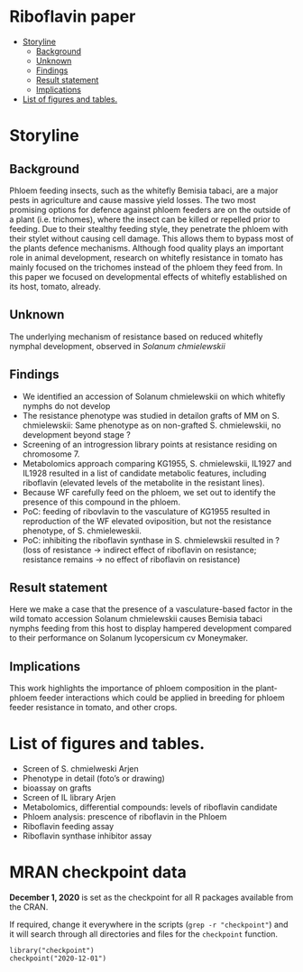 # Riboflavin paper

<!-- MarkdownTOC autolink="true" -->

- [Storyline](#storyline)
	- [Background](#background)
	- [Unknown](#unknown)
	- [Findings](#findings)
	- [Result statement](#result-statement)
	- [Implications](#implications)
- [List of figures and tables.](#list-of-figures-and-tables)

<!-- /MarkdownTOC -->

# Storyline

## Background
Phloem feeding insects, such as the whitefly Bemisia tabaci, are a major pests in agriculture and cause massive yield losses. The two most promising options for defence against phloem feeders are on the outside of a plant (i.e. trichomes), where the insect can be killed or repelled prior to feeding.  Due to their stealthy feeding style, they penetrate the phloem with their stylet without causing cell damage. This allows them to bypass most of the plants defence mechanisms. Although food quality plays an important role in animal development, research on whitefly resistance in tomato has mainly focused on the trichomes instead of the phloem they feed from. In this paper we focused on developmental effects of whitefly established on its host, tomato, already.

## Unknown
The underlying mechanism of resistance based on reduced whitefly nymphal development, observed in _Solanum chmielewskii_ 

## Findings
-	We identified an accession of Solanum chmielewskii on which whitefly nymphs do not develop
-	The resistance phenotype was studied in detailon grafts of MM on S. chmielewskii: Same phenotype as on non-grafted S. chmielewskii, no development beyond stage ? 
-	Screening of an introgression library points at resistance residing on chromosome 7. 
-	Metabolomics approach comparing KG1955, S. chmielewskii, IL1927 and IL1928 resulted in a list of candidate metabolic features, including riboflavin (elevated levels of the metabolite in the resistant lines).  
-	Because WF carefully feed on the phloem, we set out to identify the presence of this compound in the phloem.
-	PoC: feeding of ribovlavin to the vasculature of KG1955 resulted in reproduction of the WF elevated oviposition, but not the resistance phenotype, of S. chmieleweskii.
- PoC: inhibiting the riboflavin synthase in S. chmielewskii resulted in ? (loss of resistance -> indirect effect of riboflavin on resistance; resistance remains -> no effect of riboflavin on resistance) 


## Result statement
Here we make a case that the presence of a vasculature-based factor in the wild tomato accession Solanum chmielewskii causes Bemisia tabaci nymphs feeding from this host to display hampered development compared to their performance on Solanum lycopersicum cv Moneymaker.

## Implications
This work highlights the importance of phloem composition in the plant-phloem feeder interactions which could be applied in breeding for phloem feeder resistance in tomato, and other crops.


# List of figures and tables. 

- Screen of S. chmielweski Arjen
- Phenotype in detail (foto’s or drawing)
- bioassay on grafts
- Screen of IL library Arjen
- Metabolomics, differential compounds: levels of riboflavin candidate
- Phloem analysis: prescence of riboflavin in the Phloem
- Riboflavin feeding assay
- Riboflavin synthase inhibitor assay

# MRAN checkpoint data
__December 1, 2020__ is set as the checkpoint for all R packages available from the CRAN.

If required, change it everywhere in the scripts (`grep -r "checkpoint"`) and 
it will search through all directories and files for the `checkpoint` function. 

```{r}
library("checkpoint")
checkpoint("2020-12-01")
```